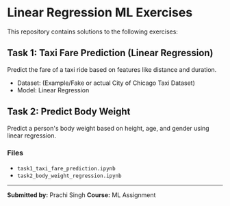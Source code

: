 # Linear Regression ML Exercises

This repository contains solutions to the following exercises:

## Task 1: Taxi Fare Prediction (Linear Regression)
Predict the fare of a taxi ride based on features like distance and duration.

- Dataset: (Example/Fake or actual City of Chicago Taxi Dataset)
- Model: Linear Regression

## Task 2: Predict Body Weight
Predict a person's body weight based on height, age, and gender using linear regression.

### Files
- `task1_taxi_fare_prediction.ipynb`
- `task2_body_weight_regression.ipynb`

---

**Submitted by:** Prachi Singh
**Course:** ML  Assignment  
